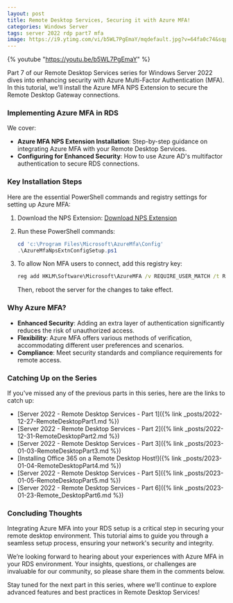 ```yaml
---
layout: post
title: Remote Desktop Services, Securing it with Azure MFA!
categories: Windows Server
tags: server 2022 rdp part7 mfa
image: https://i9.ytimg.com/vi/b5WL7PgEmaY/mqdefault.jpg?v=64fa0c74&sqp=CMS3q68G&rs=AOn4CLD24v-qeivbWqGsfeOwHc9r7I5xbg
---
```


{% youtube "https://youtu.be/b5WL7PgEmaY" %}

Part 7 of our Remote Desktop Services series for Windows Server 2022 dives into enhancing security with Azure Multi-Factor Authentication (MFA). In this tutorial, we'll install the Azure MFA NPS Extension to secure the Remote Desktop Gateway connections.

### Implementing Azure MFA in RDS

We cover:

- **Azure MFA NPS Extension Installation**: Step-by-step guidance on integrating Azure MFA with your Remote Desktop Services.
- **Configuring for Enhanced Security**: How to use Azure AD's multifactor authentication to secure RDS connections.

### Key Installation Steps

Here are the essential PowerShell commands and registry settings for setting up Azure MFA:

1) Download the NPS Extension: [Download NPS Extension](https://www.microsoft.com/en-us/download/details.aspx?id=54688)

2) Run these PowerShell commands:
    ```powershell
    cd 'c:\Program Files\Microsoft\AzureMfa\Config'
    .\AzureMfaNpsExtnConfigSetup.ps1
    ```

3) To allow Non MFA users to connect, add this registry key:
    ```cmd
    reg add HKLM\Software\Microsoft\AzureMFA /v REQUIRE_USER_MATCH /t REG_SZ /d FALSE
    ```
    Then, reboot the server for the changes to take effect.

### Why Azure MFA?

- **Enhanced Security**: Adding an extra layer of authentication significantly reduces the risk of unauthorized access.
- **Flexibility**: Azure MFA offers various methods of verification, accommodating different user preferences and scenarios.
- **Compliance**: Meet security standards and compliance requirements for remote access.

### Catching Up on the Series

If you've missed any of the previous parts in this series, here are the links to catch up:

- [Server 2022 - Remote Desktop Services - Part 1]({% link _posts/2022-12-27-RemoteDesktopPart1.md %})
- [Server 2022 - Remote Desktop Services - Part 2]({% link _posts/2022-12-31-RemoteDesktopPart2.md %})
- [Server 2022 - Remote Desktop Services - Part 3]({% link _posts/2023-01-03-RemoteDesktopPart3.md %})
- [Installing Office 365 on a Remote Desktop Host!]({% link _posts/2023-01-04-RemoteDesktopPart4.md %})
- [Server 2022 - Remote Desktop Services - Part 5]({% link _posts/2023-01-05-RemoteDesktopPart5.md %})
- [Server 2022 - Remote Desktop Services - Part 6]({% link _posts/2023-01-23-Remote_DesktopPart6.md %})

### Concluding Thoughts

Integrating Azure MFA into your RDS setup is a critical step in securing your remote desktop environment. This tutorial aims to guide you through a seamless setup process, ensuring your network's security and integrity.

We’re looking forward to hearing about your experiences with Azure MFA in your RDS environment. Your insights, questions, or challenges are invaluable for our community, so please share them in the comments below.

Stay tuned for the next part in this series, where we'll continue to explore advanced features and best practices in Remote Desktop Services!

